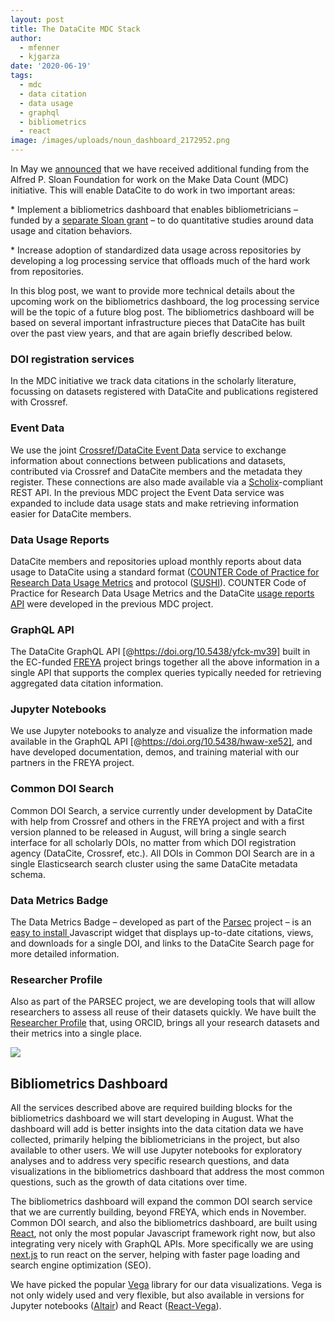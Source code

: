 ```yaml
---
layout: post
title: The DataCite MDC Stack
author:
  - mfenner
  - kjgarza
date: '2020-06-19'
tags:
  - mdc
  - data citation
  - data usage
  - graphql
  - bibliometrics
  - react
image: /images/uploads/noun_dashboard_2172952.png
---
```

In May we [announced](https://makedatacount.org/2020/05/05/igniting-change-our-next-steps/) that we have received additional funding from the Alfred P. Sloan Foundation for work on the Make Data Count (MDC) initiative. This will enable DataCite to do work in two important areas:

\* Implement a bibliometrics dashboard that enables bibliometricians – funded by a [separate Sloan grant](https://www.scholcommlab.ca/2020/05/04/sloan-announcement/) – to do quantitative studies around data usage and citation behaviors.

\* Increase adoption of standardized data usage across repositories by developing a log processing service that offloads much of the hard work from repositories.

In this blog post, we want to provide more technical details about the upcoming work on the bibliometrics dashboard, the log processing service will be the topic of a future blog post. The bibliometrics dashboard will be based on several important infrastructure pieces that DataCite has built over the past view years, and that are again briefly described below.

### DOI registration services

In the MDC initiative we track data citations in the scholarly literature, focussing on datasets registered with DataCite and publications registered with Crossref.

### Event Data

We use the joint [Crossref/DataCite Event Data](https://support.datacite.org/docs/eventdata-guide) service to exchange information about connections between publications and datasets, contributed via Crossref and DataCite members and the metadata they register. These connections are also made available via a [Scholix](http://www.scholix.org/)-compliant REST API. In the previous MDC project the Event Data service was expanded to include data usage stats and make retrieving information easier for DataCite members.

### Data Usage Reports

DataCite members and repositories upload monthly reports about data usage to DataCite using a standard format ([COUNTER Code of Practice for Research Data Usage Metrics](https://www.projectcounter.org/counter-code-practice-research-data-usage-metrics-release-1/) and protocol ([SUSHI](https://www.projectcounter.org/code-of-practice-sections/sushi/)). COUNTER Code of Practice for Research Data Usage Metrics and the DataCite [usage reports API](https://support.datacite.org/docs/usage-reports-api-guide) were developed in the previous MDC project.

### GraphQL API

The DataCite GraphQL API \[@https://doi.org/10.5438/yfck-mv39] built in the EC-funded [FREYA](https://www.project-freya.eu/en) project brings together all the above information in a single API that supports the complex queries typically needed for retrieving aggregated data citation information.

### Jupyter Notebooks

We use Jupyter notebooks to analyze and visualize the information made available in the GraphQL API \[@https://doi.org/10.5438/hwaw-xe52], and have developed documentation, demos, and training material with our partners in the FREYA project.

### Common DOI Search

Common DOI Search, a service currently under development by DataCite with help from Crossref and others in the FREYA project and with a first version planned to be released in August, will bring a single search interface for all scholarly DOIs, no matter from which DOI registration agency (DataCite, Crossref, etc.). All DOIs in Common DOI Search are in a single Elasticsearch search cluster using the same DataCite metadata schema.

### Data Metrics Badge

The Data Metrics Badge – developed as part of the [Parsec](http://www.belmontforum.org/projects/4057/) project – is an [easy to install ](https://support.datacite.org/docs/displaying-usage-and-citations-in-your-repository)Javascript widget that displays up-to-date citations, views, and downloads for a single DOI, and links to the DataCite Search page for more detailed information. 


### Researcher Profile

Also as part of the PARSEC project, we are developing tools that will allow researchers to assess all reuse of their datasets quickly. We have built the [Researcher Profile](https://support.datacite.org/docs/datacite-researcher-profiles) that, using ORCID, brings all your research datasets and their metrics into a single place. 



![](/images/uploads/noun_dashboard_2172952.png)


## Bibliometrics Dashboard

All the services described above are required building blocks for the bibliometrics dashboard we will start developing in August. What the dashboard will add is better insights into the data citation data we have collected, primarily helping the bibliometricians in the project, but also available to other users. We will use Jupyter notebooks for exploratory analyses and to address very specific research questions, and data visualizations in the bibliometrics dashboard that address the most common questions, such as the growth of data citations over time. 

The bibliometrics dashboard will expand the common DOI search service that we are currently building, beyond FREYA, which ends in November. Common DOI search, and also the bibliometrics dashboard, are built using [React](https://reactjs.org/), not only the most popular Javascript framework right now, but also integrating very nicely with GraphQL APIs. More specifically we are using [next.js](https://nextjs.org/) to run react on the server, helping with faster page loading and search engine optimization (SEO).

We have picked the popular [Vega](https://vega.github.io/vega/) library for our data visualizations. Vega is not only widely used and very flexible, but also available in versions for Jupyter notebooks ([Altair](https://altair-viz.github.io/getting_started/installation.html)) and React ([React-Vega](https://github.com/vega/react-vega)).
